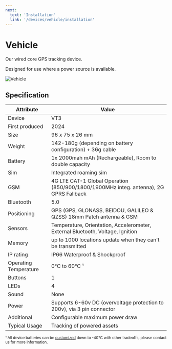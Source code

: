 ```yaml
---
next:
  text: 'Installation'
  link: '/devices/vehicle/installation'
---
```


<script setup>
import DownloadPdfButton from '../../components/DownloadPdfButton.vue'
</script>

<span style="float:right;"><DownloadPdfButton /></span>

# Vehicle

Our wired core GPS tracking device.

Designed for use where a power source is available.

<img src="https://lightbug.io/images/product-front/LB-DEV-VT2_hu6c96dd0084ad7c7254ad7ef44efd2a3c_296576_600x900_fit_q95_h2_box_2.webp" alt="Vehicle" style="max-height: 250px; max-width: 380px" id="device-image">

## Specification

| Attribute             | Value                                                                          |
| --------------------- | ------------------------------------------------------------------------------ |
| Device                | VT3                                                                            |
| First produced        | 2024 |
| Size                  | 96 x 75 x 26 mm                                                                |
| Weight                | 142-180g (depending on battery configuration) + 36g cable                      |
| Battery               | 1x 2000mah mAh (Rechargeable), Room to double capacity                          |
| Sim                   | Integrated roaming sim                                                         |
| GSM                   | 4G LTE CAT-1 Global Operation (850/900/1800/1900MHz integ. antenna), 2G GPRS Fallback |
| Bluetooth             | 5.0                                                                            |
| Positioning           | GPS (GPS, GLONASS, BEIDOU, GALILEO & QZSS) 18mm Patch antenna & GSM                         |
| Sensors               | Temperature, Orientation, Accelerometer, External Bluetooth, Voltage, Ignition |
| Memory                | up to 1000 locations update when they can't be transmitted                     |
| IP rating             | IP66 Waterproof & Shockproof                                                   |
| Operating Temperature | 0°C to 60°C ¹                                                                  |
| Buttons               | 1                                                                              |
| LEDs                  | 4                                                                              |
| Sound                 | None                                                                           |
| Power                 | Supports 6-60v DC (overvoltage protection to 200v), via 3 pin connector        |
| Additional            | Configurable maximum power draw                                                |
| Typical Usage         | Tracking of powered assets                                                     |

<small>¹ All device batteries can be [customized](/devices/custom) down to -40°C with other tradeoffs, please contact us for more information.</small>
